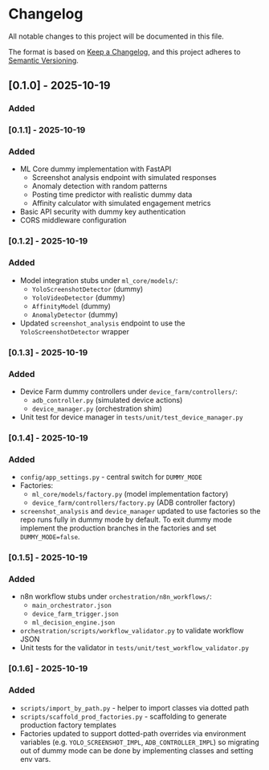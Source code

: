 # Changelog

All notable changes to this project will be documented in this file.

The format is based on [Keep a Changelog](https://keepachangelog.com/en/1.0.0/),
and this project adheres to [Semantic Versioning](https://semver.org/spec/v2.0.0.html).

## [0.1.0] - 2025-10-19

### Added

### [0.1.1] - 2025-10-19

### Added
- ML Core dummy implementation with FastAPI
	- Screenshot analysis endpoint with simulated responses
	- Anomaly detection with random patterns
	- Posting time predictor with realistic dummy data
	- Affinity calculator with simulated engagement metrics
- Basic API security with dummy key authentication
- CORS middleware configuration

### [0.1.2] - 2025-10-19

### Added
- Model integration stubs under `ml_core/models/`:
	- `YoloScreenshotDetector` (dummy)
	- `YoloVideoDetector` (dummy)
	- `AffinityModel` (dummy)
	- `AnomalyDetector` (dummy)
- Updated `screenshot_analysis` endpoint to use the `YoloScreenshotDetector` wrapper

### [0.1.3] - 2025-10-19

### Added
- Device Farm dummy controllers under `device_farm/controllers/`:
	- `adb_controller.py` (simulated device actions)
	- `device_manager.py` (orchestration shim)
- Unit test for device manager in `tests/unit/test_device_manager.py`

### [0.1.4] - 2025-10-19

### Added
- `config/app_settings.py` - central switch for `DUMMY_MODE`
- Factories:
	- `ml_core/models/factory.py` (model implementation factory)
	- `device_farm/controllers/factory.py` (ADB controller factory)
- `screenshot_analysis` and `device_manager` updated to use factories so the
	repo runs fully in dummy mode by default. To exit dummy mode implement the
	production branches in the factories and set `DUMMY_MODE=false`.

### [0.1.5] - 2025-10-19

### Added
- n8n workflow stubs under `orchestration/n8n_workflows/`:
	- `main_orchestrator.json`
	- `device_farm_trigger.json`
	- `ml_decision_engine.json`
- `orchestration/scripts/workflow_validator.py` to validate workflow JSON
- Unit tests for the validator in `tests/unit/test_workflow_validator.py`

### [0.1.6] - 2025-10-19

### Added
- `scripts/import_by_path.py` - helper to import classes via dotted path
- `scripts/scaffold_prod_factories.py` - scaffolding to generate production factory templates
- Factories updated to support dotted-path overrides via environment variables
	(e.g. `YOLO_SCREENSHOT_IMPL`, `ADB_CONTROLLER_IMPL`) so migrating out of
	dummy mode can be done by implementing classes and setting env vars.